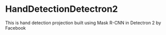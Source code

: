 # HandDetectionDetectron2
This is hand detection projection built using Mask R-CNN in Detectron 2 by Facebook
